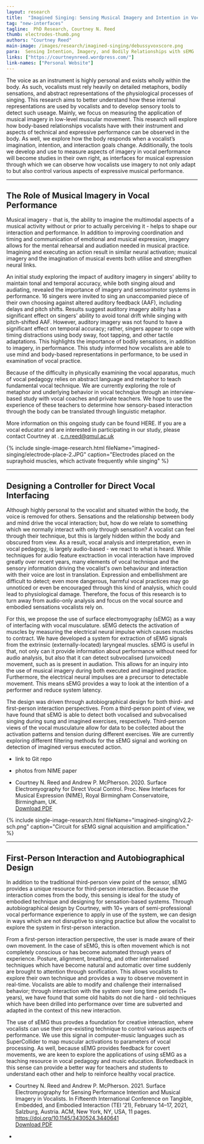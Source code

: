 ```yaml
---
layout: research
title:  "Imagined Singing: Sensing Musical Imagery and Intention in Vocalists"
tag: "new-interfaces"
tagline:  PhD Research, Courtney N. Reed
thumb: electrodes-thumb.png
authors: "Courtney Reed"
main-image: /images/research/imagined-singing/debussyvoxscore.png
para:  Sensing Intention, Imagery, and Bodily Relationships with sEMG
links: ["https://courtneynreed.wordpress.com/"]
link-names: ["Personal Website"]
---
```


The voice as an instrument is highly personal and exists wholly within the body. As such, vocalists must rely heavily on detailed metaphors, bodily sensations, and abstract representations of the physiological processes of singing. This research aims to better understand how these internal representations are used by vocalists and to develop sensory tools to detect such useage. Mainly, we focus on measuring the application of musical imagery in low-level muscular movement. This research will explore how body-based relationships vocalists have with their instrument and aspects of technical and expressive performance can be observed in the body. As well, we explore how the body responds when a vocalist’s imagination, intention, and interaction goals change. Additionally, the tools we develop and use to measure aspects of imagery in vocal performance will become studies in their own right, as interfaces for musical expression through which we can observe how vocalists use imagery to not only adapt to but also control various aspects of expressive musical performance.

___

## The Role of Musical Imagery in Vocal Performance

Musical imagery - that is, the ability to imagine the multimodal aspects of a musical activity without or prior to actually perceiving it - helps to shape our interaction and performance. In addition to improving coordination and timing and communication of emotional and musical expression, imagery allows for the mental rehearsal and audiation needed in musical practice. Imagining and executing an action result in similar neural activation; musical imagery and the imagination of musical events both utilise and strengthen neural links.

An initial study exploring the impact of auditory imagery in singers' ability to maintain tonal and temporal accuracy, while both singing aloud and audiating, revealed the importance of imagery and sensorimotor systems in performance. 16 singers were invited to sing an unaccompanied piece of their own choosing against altered auditory feedback (AAF), including delays and pitch shifts. Results suggest auditory imagery ability has a significant effect on singers' ability to avoid tonal drift while singing with pitch-shifted AAF. However, auditory imagery was not found to have a significant effect on temporal accuracy; rather, singers appear to cope with timing distractions using body sway, foot tapping, and other tactile adaptations. This highlights the importance of bodily sensations, in addition to imagery, in performance. This study informed how vocalists are able to use mind and body-based representations in performance, to be used in examination of vocal practice.

Because of the difficulty in physically examining the vocal apparatus, much of vocal pedagogy relies on abstract language and metaphor to teach fundamental vocal technique. We are currently exploring the role of metaphor and underlying behavior in vocal technqiue through an interview-based study with vocal coaches and private teachers. We hope to use the experience of these teachers to determine how sensory-based interaction through the body can be translated through linguistic metaphor. 

More information on this ongoing study can be found HERE. If you are a vocal educator and are interested in participating in our study, please contact Courtney at . <a href="mailto:c.n.reed@qmul.ac.uk">c.n.reed@qmul.ac.uk</a> 

{% include single-image-research.html fileName="imagined-singing/electrode-place-2.JPG" caption="Electrodes placed on the suprayhoid muscles, which activate frequently while singing" %}

___

## Designing a Controller for Direct Vocal Interfacing

Although highly personal to the vocalist and situated within the body, the voice is removed for others. Sensations and the relationship between body and mind drive the vocal interaction; but, how do we relate to something which we normally interact with only through sensation? A vocalist can feel through their technique, but this is largely hidden within the body and obscured from view. As a result, vocal analysis and interpretation, even in vocal pedagogy, is largely audio-based - we react to what is heard. While techniques for audio feature exctraction in vocal interaction have improved greatly over recent years, many elements of vocal technique and the sensory information driving the vocalist's own behaviour and interaction with their voice are lost in translation. Expression and embellishment are difficult to detect; even more dangerous, harmful vocal practices may go unnoticed or even be encouraged through this kind of analysis, which could lead to physiological damage. Therefore, the focus of this research is to turn away from audio-only analysis and focus on the vocal source and embodied sensations vocalists rely on. 

For this, we propose the use of surface electromyography (sEMG) as a way of interfacing with vocal musculature. sEMG detects the activation of muscles by measuring the electrical neural impulse which causes muscles to contract. We have developed a system for extraction of sEMG signals from the extrinsic (externally-located) laryngeal muscles. sEMG is useful in that, not only can it provide information about performance without need for audio analysis, but also that it can detect subvocalised (unvoiced) movement, such as is present in audiation. This allows for an inquiry into the use of musical imagery during both executed and imagined practice. Furthermore, the electrical neural impulses are a precursor to detectable movement. This means sEMG provides a way to look at the intention of a performer and reduce system latency.

The design was driven through autobiographical design for both third- and first-person interaction perspectives. From a third-person point of view, we have found that sEMG is able to detect both vocalised and subvocalised singing during sung and imagined exercises, respectively. Third-person views of the vocal musculature allow for data to be collected about the activation patterns and tension during different exercises. We are currently exploring different filtering methods for the sEMG signal and working on detection of imagined versus executed action.

- link to Git repo
- photos from NIME paper

-  Courtney N. Reed and Andrew P. McPherson. 2020. Surface Electromyography for Direct Vocal Control. Proc. New Interfaces for Musical Expression (NIME), Royal Birmingham Conservatoire, Birmingham, UK. <br><a href="http://instrumentslab.org/data/courtney/NIME2020_final.pdf">Download PDF</a>

{% include single-image-research.html fileName="imagined-singing/v2.2-sch.png" caption="Circuit for sEMG signal acquisition and amplification." %}
___

## First-Person Interaction and Autobiographical Design

In addition to the traditional third-person view point of the sensor, sEMG provides a unique resource for third-person interaction. Because the interaction comes from the body, this sensing is ideal for the study of embodied technique and designing for sensation-based systems. Through autobiographical design by Courtney, with 10+ years of semi-professional vocal performance experience to apply in use of the system, we can design in ways which are not disruptive to singing practice but allow the vocalist to explore the system in first-person interaction.

From a first-person interaction perspective, the user is made aware of their own movement. In the case of sEMG, this is often movement which is not completely conscious or has become automated through years of experience. Posture, alignment, breathing, and other internalised techniques which have become natural and automatic over time suddenly are brought to attention through sonification. This allows vocalists to explore their own technique and provides a way to observe movement in real-time. Vocalists are able to modify and challenge their internalised behavior; through interaction with the system over long time periods (1+ years), we have found that some old habits do not die hard - old techniques which have been drilled into performance over time are subverted and adapted in the context of this new interaction.

The use of sEMG thus provdes a foundation for creative interaction, where vocalists can use their pre-existing technique to control various aspects of performance. We use this signal in computer-music languages such as SuperCollider to map muscular activations to parameters of vocal processing. As well, because sEMG provides feedback for covert movements, we are keen to explore the applications of using sEMG as a teaching resource in vocal pedagogy and music education. Biofeedback in this sense can provide a better way for teachers and students to understand each other and help to reinforce healthy vocal practice.

- Courtney N. Reed and Andrew P. McPherson. 2021. Surface Electromyography for Sensing Performance Intention and Musical Imagery in Vocalists. In Fifteenth International Conference on Tangible, Embedded, and Embodied Interaction (TEI ’21), February 14–17, 2021, Salzburg, Austria. ACM, New York, NY, USA, 11 pages. https://doi.org/10.1145/3430524.3440641 <br><a href="https://doi.org/10.1145/3430524.3440641">Download PDF</a> 

- 